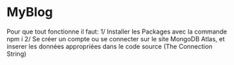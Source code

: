 # MyBlog

Pour que tout fonctionne il faut:
1/ Installer les Packages avec la commande npm i
2/ Se créer un compte ou se connecter sur le site MongoDB Atlas, et inserer les données appropriées dans le code source (The Connection String)
